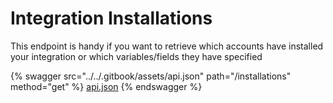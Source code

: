 # Integration Installations

This endpoint is handy if you want to retrieve which accounts have installed your integration or which variables/fields they have specified

&#x20;

{% swagger src="../../.gitbook/assets/api.json" path="/installations" method="get" %}
[api.json](../../.gitbook/assets/api.json)
{% endswagger %}
